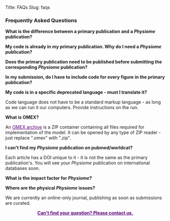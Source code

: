 Title: FAQs
Slug: faqs
       
   
### Frequently Asked Questions

**What is the difference between a primary publication and a *Physiome* publication?**

**My code is already in my primary publication. Why do I need a *Physiome* publication?**

**Does the primary publication need to be published before submitting the corresponding *Physiome* publication?**

**In my submission, do I have to include code for every figure in the primary publication?**

**My code is in a specific deprecated language - must I translate it?**

Code language does not have to be a standard markup language - as long as we can run it our computers. Provide instructions on the run.

**What is OMEX?**

An <a style="color:#580078" href="http://co.mbine.org/standards/omex">OMEX archive</a> is a ZIP container containing all files required for implementation of the model. It can be opened by any type of ZIP reader - just replace ".omex" with ".zip".

**I can't find my *Physiome* publication on pubmed/worldcat?**

Each article has a DOI unique to it - it is not the same as the primary publication's. You will see your *Physiome* publication on international databases soon.

**What is the impact factor for *Physiome*?**

**Where are the physical *Physiome* issues?**

We are currently an online-only journal, publishing as soon as submissions are curated.
       
<div style = "text-align: center;"> 
<a style="color:#580078" href = "mailto:physiome@physiomeproject.org"><strong>Can't find your question? Please contact us.  </strong></a>

</div>

<br /> 

